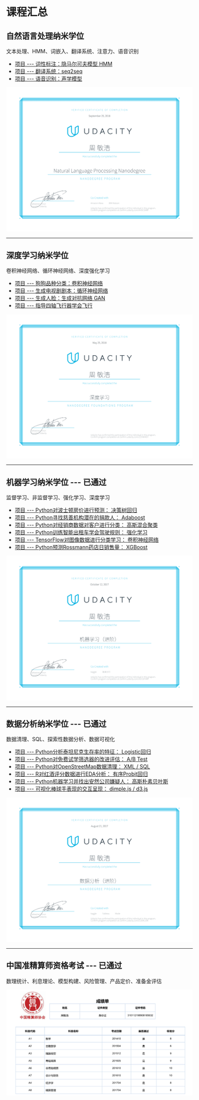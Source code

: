 
# 课程汇总

## **自然语言处理纳米学位**

文本处理、HMM、词嵌入、翻译系统、注意力、语音识别  

- [项目 --- 词性标注：隐马尔可夫模型 HMM](https://nbviewer.jupyter.org/github/Peter-Chou/course-learn/blob/master/Projects/NLPND_hmm_tagger/HMM%20Tagger.ipynb)
- [项目 --- 翻译系统：seq2seq](https://nbviewer.jupyter.org/github/Peter-Chou/course-learn/blob/master/Projects/NLPND_nmt/machine_translation.ipynb)
- [项目 --- 语音识别：声学模型](https://nbviewer.jupyter.org/github/Peter-Chou/course-learn/blob/master/Projects/NLPND_vui/vui_notebook.ipynb)

![nlpnd](./certificate/nlpnd.png)

---

## **深度学习纳米学位**

卷积神经网络、循环神经网络、深度强化学习  

- [项目 --- 狗狗品种分类：卷积神经网络](https://nbviewer.jupyter.org/github/Peter-Chou/course-learn/blob/master/Projects/DLND_dog_classification/dog_app.ipynb)
- [项目 --- 生成电视剧剧本：循环神经网络](https://nbviewer.jupyter.org/github/Peter-Chou/course-learn/blob/master/Projects/DLND_tv_script_generation/tv_script_generation.ipynb)
- [项目 --- 生成人脸：生成对抗网络 GAN](https://nbviewer.jupyter.org/github/Peter-Chou/course-learn/blob/master/Projects/DLND_face_generation/dlnd_face_generation.ipynb)
- [项目 --- 指导四轴飞行器学会飞行](https://nbviewer.jupyter.org/github/Peter-Chou/course-learn/blob/master/Projects/DLND-Quadcopter/Quadcopter_Project.ipynb)

![dlnd](./certificate/dlnd.png)

---

## **机器学习纳米学位 --- 已通过**

监督学习、非监督学习、强化学习、深度学习

- [项目 --- Python对波士顿房价进行预测： 决策树回归](http://nbviewer.jupyter.org/github/Peter-Chou/course-learn/blob/master/Projects/MLND_boston_housing/boston_housing.ipynb)
- [项目 --- Python寻找慈善机构潜在的捐款人： Adaboost](http://nbviewer.jupyter.org/github/Peter-Chou/course-learn/blob/master/Projects/MLND_finding_donors/finding_donors.ipynb) 
- [项目 --- Python对经销商数据对客户进行分类： 高斯混合聚类](http://nbviewer.jupyter.org/github/Peter-Chou/course-learn/blob/master/Projects/MLND_customer_segments/customer_segments.ipynb)
- [项目 --- Python训练智能出租车学会驾驶规则： 强化学习](http://nbviewer.jupyter.org/github/Peter-Chou/course-learn/blob/master/Projects/MLND_smartcab/smartcab.ipynb)
- [项目 --- TensorFlow对图像数据进行分类学习： 卷积神经网络](http://nbviewer.jupyter.org/github/Peter-Chou/course-learn/blob/master/Projects/MLND_image_classification/image_classification.ipynb)
- [项目 --- Python预测Rossmann药店日销售量： XGBoost](http://nbviewer.jupyter.org/github/Peter-Chou/course-learn/blob/master/Projects/MLND_Rossmann_Store_Sales/Rossmann_Store_Sales_Report.ipynb)

![mlnd](./certificate/mlnd.png)

---

## **数据分析纳米学位 --- 已通过** 

数据清理、SQL、探索性数据分析、数据可视化

- [项目 --- Python分析泰坦尼克生存率的特征： Logistic回归](http://nbviewer.jupyter.org/github/Peter-Chou/course-learn/blob/master/Projects/DAND_TitanicAnalysis/Titanic_Survival_Analysis.ipynb)
- [项目 --- Python对免费试学筛选器的改进评估： A/B Test](http://nbviewer.jupyter.org/github/Peter-Chou/course-learn/blob/master/Projects/DAND_ABtest/AB_test.ipynb)
- [项目 --- Python对OpenStreetMap数据清理： XML / SQL](http://nbviewer.jupyter.org/github/Peter-Chou/course-learn/blob/master/Projects/DAND_OSM/openstreetmap.ipynb)
- [项目 --- R对红酒评分数据进行EDA分析： 有序Probit回归](http://nbviewer.jupyter.org/github/Peter-Chou/course-learn/blob/master/Projects/DAND_EDA/EDA.ipynb)
- [项目 --- Python机器学习并找出安然公司嫌疑人： 高斯朴素贝叶斯](http://nbviewer.jupyter.org/github/Peter-Chou/course-learn/blob/master/Projects/DAND_EnronAnalyssis/Enron_project.ipynb)
- [项目 --- 可视化棒球手表现的交互呈现： dimple.js / d3.js](http://bl.ocks.org/Peter-Chou/819e62ac1506866c9d66a4c69ea7dd83)

![dand](./certificate/dand.png)

---

## **中国准精算师资格考试 --- 已通过** 

数理统计、利息理论、模型构建、风险管理、产品定价、准备金评估

![中国准精算师成绩单](./certificate/acaa.png)